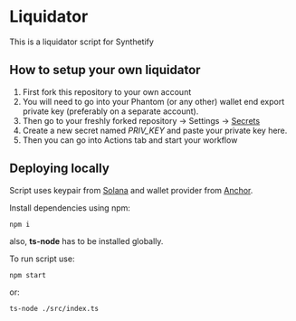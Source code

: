 # Liquidator

This is a liquidator script for Synthetify

## How to setup your own liquidator

1. First fork this repository to your own account
2. You will need to go into your Phantom (or any other) wallet end export private key (preferably on a separate account).
3. Then go to your freshly forked repository -> Settings -> [Secrets](https://docs.github.com/en/actions/security-guides/encrypted-secrets)
4. Create a new secret named _PRIV_KEY_ and paste your private key here.
5. Then you can go into Actions tab and start your workflow

## Deploying locally

Script uses keypair from [Solana](https://docs.solana.com/cli/choose-a-cluster#configure-the-command-line-tool) and wallet provider from [Anchor](https://project-serum.github.io/anchor/tutorials/tutorial-0.html#generating-a-client).

Install dependencies using npm:

    npm i

also, **ts-node** has to be installed globally.

To run script use:

    npm start

or:

    ts-node ./src/index.ts
